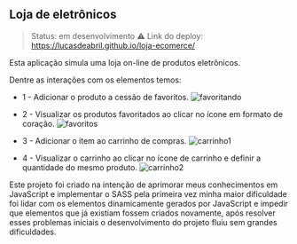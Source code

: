 ## Loja de eletrônicos

> Status: em desenvolvimento ⚠️
Link do deploy: https://lucasdeabril.github.io/loja-ecomerce/

Esta aplicação simula uma loja on-line de produtos eletrônicos.

Dentre as interações com os elementos temos:

+ 1 - Adicionar o produto a cessão de favoritos.
![favoritando](https://user-images.githubusercontent.com/118875218/231939684-a2174c56-9a39-404f-9e7d-38e66e77747c.png)

+ 2 - Visualizar os produtos favoritados ao clicar no ícone em formato de coração.
![favoritos](https://user-images.githubusercontent.com/118875218/231939888-656aef73-edac-48c4-ba13-cf346e45b58c.png)

+ 3 - Adicionar o item ao carrinho de compras.
![carrinho1](https://user-images.githubusercontent.com/118875218/231940260-fa27d689-0bda-4fe5-a590-a869f1d0555b.png)

+ 4 - Visualizar o carrinho ao clicar no ícone de carrinho e definir a quantidade do mesmo produto.
![carrinho2](https://user-images.githubusercontent.com/118875218/231940479-fd33d3fe-69e7-4bfa-b59b-85a071f50dee.png)

Este projeto foi criado na intenção de aprimorar meus conhecimentos em JavaScript e implementar o SASS pela primeira vez
minha maior dificuldade foi lidar com os elementos dinamicamente gerados por JavaScript e impedir que elementos que já 
existiam fossem criados novamente, após resolver esses problemas iniciais o desenvolvimento do projeto fluiu sem grandes
dificuldades.

